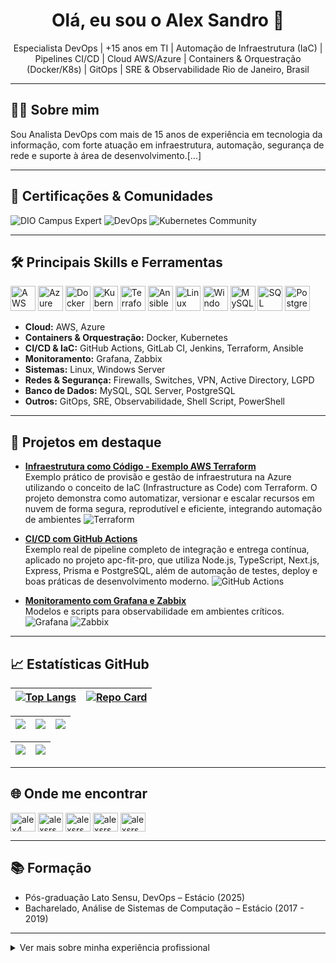 <h1 align="center">Olá, eu sou o Alex Sandro 👋</h1>
<p align="center">
Especialista DevOps | +15 anos em TI | Automação de Infraestrutura (IaC) | Pipelines CI/CD | Cloud AWS/Azure | Containers & Orquestração (Docker/K8s) | GitOps | SRE & Observabilidade  
Rio de Janeiro, Brasil
</p>

---

## 🧑‍💻 Sobre mim

Sou Analista DevOps com mais de 15 anos de experiência em tecnologia da informação, com forte atuação em infraestrutura, automação, segurança de rede e suporte à área de desenvolvimento.[...]

---

## 🏅 Certificações & Comunidades

![DIO Campus Expert](https://img.shields.io/badge/DIO%20Campus%20Expert-EC407A?style=flat&logo=microsoft&logoColor=white)
![DevOps](https://img.shields.io/badge/DevOps-000000?style=flat&logo=devops&logoColor=white)
![Kubernetes Community](https://img.shields.io/badge/Kubernetes%20Community-326CE5?style=flat&logo=kubernetes&logoColor=white)

---

## 🛠️ Principais Skills e Ferramentas

<p align="left">

  <img src="https://cdn.worldvectorlogo.com/logos/amazon-web-services-1.svg" alt="AWS" width="40" height="40"/>
  <img src="https://cdn.worldvectorlogo.com/logos/azure-1.svg" alt="Azure" width="40" height="40"/>
  <img src="https://cdn.worldvectorlogo.com/logos/docker.svg" alt="Docker" width="40" height="40"/>
  <img src="https://cdn.worldvectorlogo.com/logos/kubernetes.svg" alt="Kubernetes" width="40" height="40"/>
  <img src="https://cdn.worldvectorlogo.com/logos/terraform-enterprise.svg" alt="Terraform" width="40" height="40"/>
  <img src="https://cdn.worldvectorlogo.com/logos/ansible.svg" alt="Ansible" width="40" height="40"/>
  <img src="https://cdn.worldvectorlogo.com/logos/linux-tux.svg" alt="Linux" width="40" height="40"/>
  <img src="https://cdn.worldvectorlogo.com/logos/microsoft-windows-22.svg" alt="Windows" width="40" height="40"/>
  <img src="https://cdn.worldvectorlogo.com/logos/mysql-6.svg" alt="MySQL" width="40" height="40"/>
  <img src="https://cdn.worldvectorlogo.com/logos/microsoft-sql-server-1.svg" alt="SQL Server" width="40" height="40"/>
  <img alt="PostgreSQL" src="https://cdn.jsdelivr.net/npm/simple-icons@v11/icons/postgresql.svg" width="40" height="40"/>

</p>

- **Cloud:** AWS, Azure
- **Containers & Orquestração:** Docker, Kubernetes
- **CI/CD & IaC:** GitHub Actions, GitLab CI, Jenkins, Terraform, Ansible
- **Monitoramento:** Grafana, Zabbix
- **Sistemas:** Linux, Windows Server
- **Redes & Segurança:** Firewalls, Switches, VPN, Active Directory, LGPD
- **Banco de Dados:** MySQL, SQL Server, PostgreSQL
- **Outros:** GitOps, SRE, Observabilidade, Shell Script, PowerShell

---

## 🚀 Projetos em destaque

- [**Infraestrutura como Código - Exemplo AWS Terraform**](https://github.com/alexsrs/redmine-ai-reporter)  
  Exemplo prático de provisão e gestão de infraestrutura na Azure utilizando o conceito de IaC (Infrastructure as Code) com Terraform. O projeto demonstra como automatizar, versionar e escalar recursos em nuvem de forma segura, reprodutível e eficiente, integrando automação de ambientes
  ![Terraform](https://img.shields.io/badge/Terraform-7B42BC?style=flat&logo=terraform&logoColor=white)

- [**CI/CD com GitHub Actions**](https://github.com/alexsrs/apc-fit-pro)  
  Exemplo real de pipeline completo de integração e entrega contínua, aplicado no projeto apc-fit-pro, que utiliza Node.js, TypeScript, Next.js, Express, Prisma e PostgreSQL, além de automação de testes, deploy e boas práticas de desenvolvimento moderno.
  ![GitHub Actions](https://img.shields.io/badge/GitHub%20Actions-2088FF?style=flat&logo=github-actions&logoColor=white)

- [**Monitoramento com Grafana e Zabbix**](https://github.com/alexsrs/grafana-zabbix-monitoring)  
  Modelos e scripts para observabilidade em ambientes críticos.  
  ![Grafana](https://img.shields.io/badge/Grafana-F46800?style=flat&logo=grafana&logoColor=white)
  ![Zabbix](https://img.shields.io/badge/Zabbix-E94D2A?style=flat&logo=zabbix&logoColor=white)

---

## 📈 Estatísticas GitHub

| [![Top Langs](https://github-readme-stats.vercel.app/api/top-langs/?username=alexsrs&langs_count=8&theme=radical)](https://github.com/anuraghazra/github-readme-stats)  |  [![Repo Card](https://github-readme-stats.vercel.app/api/pin/?username=alexsrs&repo=aws-terraform-iac&theme=radical)](https://github.com/alexsrs/aws-terraform-iac) |
|--- |--- |

| ![](http://github-profile-summary-cards.vercel.app/api/cards/stats?username=alexsrs&theme=nord_dark) | ![](http://github-profile-summary-cards.vercel.app/api/cards/repos-per-language?username=alexsrs&theme=nord_dark) | ![](http://github-profile-summary-cards.vercel.app/api/cards/most-commit-language?username=alexsrs&theme=nord_dark) |
| :-: | :-: | :-: |

| ![](http://github-profile-summary-cards.vercel.app/api/cards/profile-details?username=alexsrs&theme=nord_dark) | ![](https://github-readme-streak-stats.herokuapp.com/?user=alexsrs&hide_border=true&theme=radical) |
| :-: | :-: |

---

## 🌐 Onde me encontrar

<p align="left">
  <a href="https://linkedin.com/in/alex4/" target="blank"><img align="center" src="https://raw.githubusercontent.com/rahuldkjain/github-profile-readme-generator/master/src/images/icons/Social/linkedin.svg" alt="alex4" height="30" width="40" /></a>
  <a href="https://twitter.com/alexsrs" target="blank"><img align="center" src="https://raw.githubusercontent.com/rahuldkjain/github-profile-readme-generator/master/src/images/icons/Social/twitter.svg" alt="alexsrs" height="30" width="40" /></a>
  <a href="https://instagram.com/alexsrs" target="blank"><img align="center" src="https://raw.githubusercontent.com/rahuldkjain/github-profile-readme-generator/master/src/images/icons/Social/instagram.svg" alt="alexsrs" height="30" width="40" /></a>
  <a href="https://fb.com/alexsrsouza" target="blank"><img align="center" src="https://raw.githubusercontent.com/rahuldkjain/github-profile-readme-generator/master/src/images/icons/Social/facebook.svg" alt="alexsrsouza" height="30" width="40" /></a>
  <a href="https://www.youtube.com/alexsrs" target="blank"><img align="center" src="https://raw.githubusercontent.com/rahuldkjain/github-profile-readme-generator/master/src/images/icons/Social/youtube.svg" alt="alexsrs" height="30" width="40" /></a>
</p>

---

## 📚 Formação

- Pós-graduação Lato Sensu, DevOps – Estácio (2025)
- Bacharelado, Análise de Sistemas de Computação – Estácio (2017 - 2019)

---

<details>
  <summary>Ver mais sobre minha experiência profissional</summary>
  
  <!-- Aqui você pode adicionar um resumo detalhado das experiências, igual ao LinkedIn, se desejar -->
</details>
